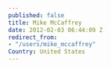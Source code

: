 ```yaml
---
published: false
title: Mike McCaffrey
date: 2012-02-03 06:44:09 Z
redirect_from:
- "/users/mike_mccaffrey"
Country: United States
---
```

